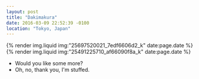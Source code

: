 ```yaml
---
layout: post
title: "Dakimakura"
date: 2016-03-09 22:52:39 -0100
location: "Tokyo, Japan"
---
```


{% render img.liquid img:"25697520021_7edf6606d2_k" date:page.date %}
{% render img.liquid img:"25491225710_af66090f8a_k" date:page.date %}

- Would you like some more?
- Oh, no, thank you, I'm stuffed.
